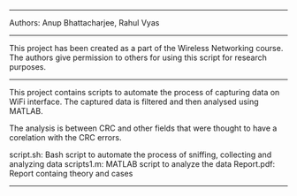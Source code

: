**********************************************************************************
Authors:
Anup Bhattacharjee, 
Rahul Vyas
**********************************************************************************
This project has been  created as a part of the Wireless Networking course.
The authors give permission to others for using this script for research purposes.
**********************************************************************************
This project contains scripts to automate the process of capturing data on WiFi interface. The captured data is filtered and then  analysed using MATLAB.

The analysis is between CRC and other fields that were thought to have a corelation with the CRC errors.


script.sh: Bash script to automate the process of sniffing, collecting and analyzing data
scripts1.m: MATLAB script to analyze the data
Report.pdf: Report containg theory and cases

**********************************************************************************
